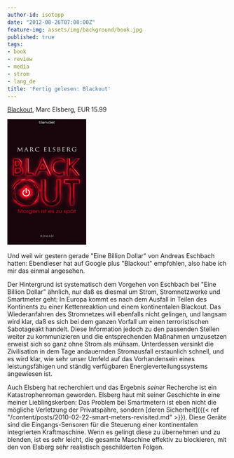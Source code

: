 ```yaml
---
author-id: isotopp
date: "2012-08-26T07:00:00Z"
feature-img: assets/img/background/book.jpg
published: true
tags:
- book
- review
- media
- strom
- lang_de
title: 'Fertig gelesen: Blackout'
---
```

[Blackout](http://www.amazon.de/BLACKOUT-Morgen-sp%C3%A4t-Roman-ebook/dp/B007FOKFEU),
Marc Elsberg, EUR 15.99

![Elsberg: Blackout](/uploads/blackout.png)

Und weil wir gestern gerade "Eine Billion Dollar" von Andreas Eschbach
hatten: Ebendieser hat auf Google plus "Blackout" empfohlen, also habe ich
mir das einmal angesehen.

Der Hintergrund ist systematisch dem Vorgehen von Eschbach bei "Eine Billion
Dollar" ähnlich, nur daß es diesmal um Strom, Stromnetzwerke und Smartmeter
geht: In Europa kommt es nach dem Ausfall in Teilen des Kontinents zu einer
Kettenreaktion und einem kontinentalen Blackout.  Das Wiederanfahren des
Stromnetzes will ebenfalls nicht gelingen, und langsam wird klar, daß es
sich bei dem ganzen Vorfall um einen terroristischen Sabotageakt handelt. 
Diese Information jedoch zu den passenden Stellen weiter zu kommunizieren
und die entsprechenden Maßnahmen umzusetzen erweist sich so ganz ohne Strom
als mühsam.  Unterdessen versinkt die Zivilisation in dem Tage andauernden
Stromausfall erstaunlich schnell, und es wird klar, wie sehr unser Umfeld
auf das Vorhandensein eines leistungsfähigen und ständig verfügbaren
Energieverteilungssystems angewiesen ist.

Auch Elsberg hat recherchiert und das Ergebnis _seiner_ Recherche ist ein
Katastrophenroman geworden.  Elsberg haut mit seiner Geschichte in eine
meiner Lieblingskerben: Das Problem bei Smartmetern ist eben nicht die
mögliche Verletzung der Privatspähre, sondern 
[deren Sicherheit]({{< ref "/content/posts/2010-02-22-smart-meters-revisited.md" >}}).
Diese Geräte sind die Eingangs-Sensoren für die Steuerung einer
kontinentalen integrierten Kraftmaschine.  Wenn es gelingt diese zu
übernehmen und zu blenden, ist es sehr leicht, die gesamte Maschine effektiv
zu blockieren, mit den von Elsberg sehr realistisch geschilderten Folgen.

